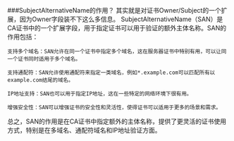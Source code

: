 ###SubjectAlternativeName的作用？
其实就是对证书Owner/Subject的一个扩展，因为Owner字段装不下这么多信息。
SubjectAlternativeName（SAN）是CA证书中的一个扩展字段，用于指定证书可以用于验证的额外主体名称。SAN的作用包括：

    支持多个域名：SAN允许在同一个证书中指定多个域名，这在服务器证书中特别有用，可以让同一个证书同时适用于多个域名。
    
    支持通配符：SAN允许使用通配符来指定一类域名，例如*.example.com可以匹配所有以example.com结尾的域名。
    
    IP地址支持：SAN也可以用于指定IP地址，这在一些特定的网络环境下很有用。
    
    增强安全性：SAN可以增强证书的安全性和灵活性，使得证书可以适用于更多的场景和需求。

总之，SAN的作用是在CA证书中指定额外的主体名称，提供了更灵活的证书使用方式，特别是在多域名、通配符域名和IP地址验证方面。